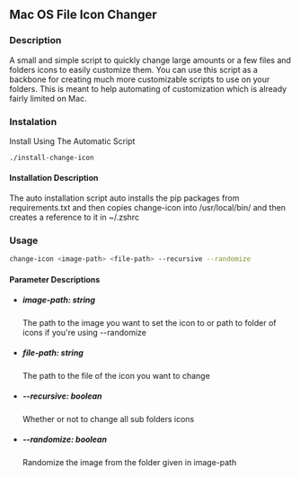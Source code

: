 ## Mac OS File Icon Changer
### Description
A small and simple script to quickly change large amounts or a few files and folders icons to easily customize them. You can use this script as a backbone for creating much more customizable scripts to use on your folders. This is meant to help automating of customization which is already fairly limited on Mac.

### Instalation
Install Using The Automatic Script
```bash
./install-change-icon
```

#### Installation Description
The auto installation script auto installs the pip packages from requirements.txt and then copies change-icon into /usr/local/bin/ and then creates a reference to it in ~/.zshrc


### Usage
```bash
change-icon <image-path> <file-path> --recursive --randomize
```

#### Parameter Descriptions
* ##### image-path: string
    The path to the image you want to set the icon to or path to folder of icons if you're using --randomize
* ##### file-path: string
    The path to the file of the icon you want to change
* ##### --recursive: boolean
    Whether or not to change all sub folders icons
* ##### --randomize: boolean
    Randomize the image from the folder given in image-path
    